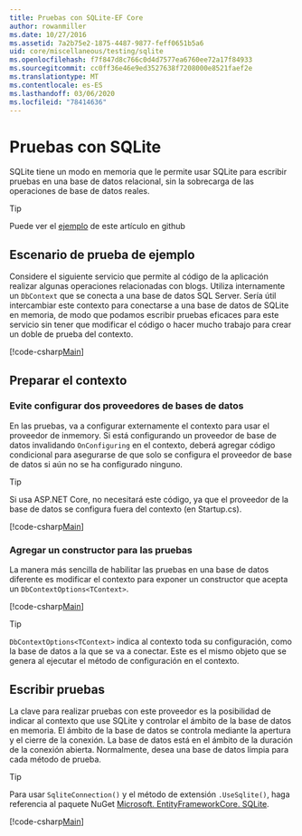 ```yaml
---
title: Pruebas con SQLite-EF Core
author: rowanmiller
ms.date: 10/27/2016
ms.assetid: 7a2b75e2-1875-4487-9877-feff0651b5a6
uid: core/miscellaneous/testing/sqlite
ms.openlocfilehash: f7f847d8c766c0d4d7577ea6760ee72a17f84933
ms.sourcegitcommit: cc0ff36e46e9ed3527638f7208000e8521faef2e
ms.translationtype: MT
ms.contentlocale: es-ES
ms.lasthandoff: 03/06/2020
ms.locfileid: "78414636"
---
```

# <a name="testing-with-sqlite"></a>Pruebas con SQLite

SQLite tiene un modo en memoria que le permite usar SQLite para escribir pruebas en una base de datos relacional, sin la sobrecarga de las operaciones de base de datos reales.

> [!TIP]  
> Puede ver el [ejemplo](https://github.com/dotnet/EntityFramework.Docs/tree/master/samples/core/Miscellaneous/Testing) de este artículo en github

## <a name="example-testing-scenario"></a>Escenario de prueba de ejemplo

Considere el siguiente servicio que permite al código de la aplicación realizar algunas operaciones relacionadas con blogs. Utiliza internamente un `DbContext` que se conecta a una base de datos SQL Server. Sería útil intercambiar este contexto para conectarse a una base de datos de SQLite en memoria, de modo que podamos escribir pruebas eficaces para este servicio sin tener que modificar el código o hacer mucho trabajo para crear un doble de prueba del contexto.

[!code-csharp[Main](../../../../samples/core/Miscellaneous/Testing/BusinessLogic/BlogService.cs)]

## <a name="get-your-context-ready"></a>Preparar el contexto

### <a name="avoid-configuring-two-database-providers"></a>Evite configurar dos proveedores de bases de datos

En las pruebas, va a configurar externamente el contexto para usar el proveedor de inmemory. Si está configurando un proveedor de base de datos invalidando `OnConfiguring` en el contexto, deberá agregar código condicional para asegurarse de que solo se configura el proveedor de base de datos si aún no se ha configurado ninguno.

> [!TIP]  
> Si usa ASP.NET Core, no necesitará este código, ya que el proveedor de la base de datos se configura fuera del contexto (en Startup.cs).

[!code-csharp[Main](../../../../samples/core/Miscellaneous/Testing/BusinessLogic/BloggingContext.cs#OnConfiguring)]

### <a name="add-a-constructor-for-testing"></a>Agregar un constructor para las pruebas

La manera más sencilla de habilitar las pruebas en una base de datos diferente es modificar el contexto para exponer un constructor que acepta un `DbContextOptions<TContext>`.

[!code-csharp[Main](../../../../samples/core/Miscellaneous/Testing/BusinessLogic/BloggingContext.cs#Constructors)]

> [!TIP]  
> `DbContextOptions<TContext>` indica al contexto toda su configuración, como la base de datos a la que se va a conectar. Este es el mismo objeto que se genera al ejecutar el método de configuración en el contexto.

## <a name="writing-tests"></a>Escribir pruebas

La clave para realizar pruebas con este proveedor es la posibilidad de indicar al contexto que use SQLite y controlar el ámbito de la base de datos en memoria. El ámbito de la base de datos se controla mediante la apertura y el cierre de la conexión. La base de datos está en el ámbito de la duración de la conexión abierta. Normalmente, desea una base de datos limpia para cada método de prueba.

>[!TIP]
> Para usar `SqliteConnection()` y el método de extensión `.UseSqlite()`, haga referencia al paquete NuGet [Microsoft. EntityFrameworkCore. SQLite](https://www.nuget.org/packages/Microsoft.EntityFrameworkCore.Sqlite/).

[!code-csharp[Main](../../../../samples/core/Miscellaneous/Testing/TestProject/SQLite/BlogServiceTests.cs)]
